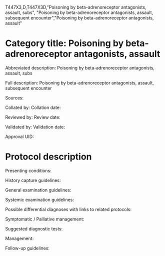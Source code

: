 T447X3,D,T447X3D,"Poisoning by beta-adrenoreceptor antagonists, assault, subs", "Poisoning by beta-adrenoreceptor antagonists, assault, subsequent encounter","Poisoning by beta-adrenoreceptor antagonists, assault"
# Category title: Poisoning by beta-adrenoreceptor antagonists, assault

Abbreviated description: Poisoning by beta-adrenoreceptor antagonists, assault, subs

Full description: Poisoning by beta-adrenoreceptor antagonists, assault, subsequent encounter

Sources:

Collated by:
Collation date:

Reviewed by:
Review date:

Validated by:
Validation date:

Approval UID:

# Protocol description

Presenting conditions:

History capture guidelines:

General examination guidelines:

Systemic examination guidelines:

Possible differential diagnoses with links to related protocols:

Symptomatic / Palliative management:

Suggested diagnostic tests:

Management:

Follow-up guidelines:
